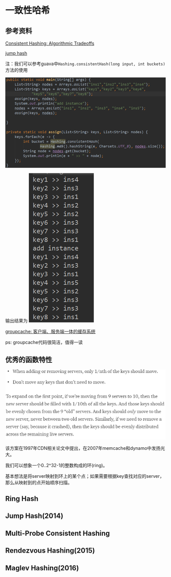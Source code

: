 # 一致性哈希

## 参考资料
[Consistent Hashing: Algorithmic Tradeoffs](https://medium.com/@dgryski/consistent-hashing-algorithmic-tradeoffs-ef6b8e2fcae8)

[jump hash](https://github.com/chuanlei/leetcode-notes/blob/master/paper/jump-consistent-hashing.pdf)

注：我们可以参考guava中`Hashing.consistentHash(long input, int buckets)`方法的使用

![guava-consistent-hashing](https://github.com/chuanlei/leetcode-notes/blob/master/pics/guava-hashing-usage.jpg)

输出结果为
![consistent-hashing output](https://github.com/chuanlei/leetcode-notes/blob/master/pics/consistent-hashing-output.jpg)

[groupcache: 客户端、服务端一体的缓存系统](https://github.com/golang/groupcache)

ps: groupcache代码很简洁，值得一读

## 优秀的函数特性
![optimal functions](https://github.com/chuanlei/leetcode-notes/blob/master/pics/optimal-functions.jpg)

该方案在1997年CDN相关论文中提出，在2007年memcache和dynamo中发扬光大。

我们可以想象一个0..2^32-1的整数构成的环(ring)。

基本想法是将server映射到环上的某个点；如果需要根据key查找对应的server，那么从映射到的点开始顺序扫描。

## Ring Hash

## Jump Hash(2014)

## Multi-Probe Consistent Hashing

## Rendezvous Hashing(2015)

## Maglev Hashing(2016)
